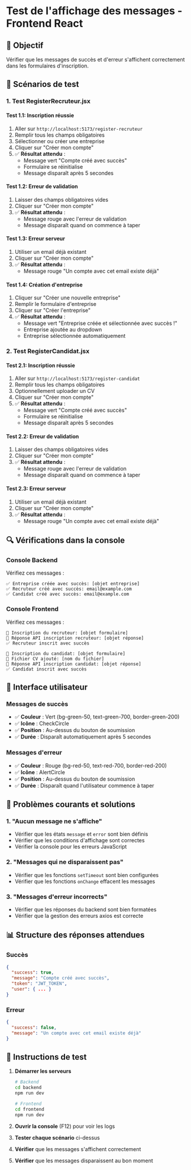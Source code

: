 # Test de l'affichage des messages - Frontend React

## 🎯 Objectif
Vérifier que les messages de succès et d'erreur s'affichent correctement dans les formulaires d'inscription.

## 🧪 Scénarios de test

### 1. Test RegisterRecruteur.jsx

#### Test 1.1: Inscription réussie
1. Aller sur `http://localhost:5173/register-recruteur`
2. Remplir tous les champs obligatoires
3. Sélectionner ou créer une entreprise
4. Cliquer sur "Créer mon compte"
5. ✅ **Résultat attendu** : 
   - Message vert "Compte créé avec succès"
   - Formulaire se réinitialise
   - Message disparaît après 5 secondes

#### Test 1.2: Erreur de validation
1. Laisser des champs obligatoires vides
2. Cliquer sur "Créer mon compte"
3. ✅ **Résultat attendu** : 
   - Message rouge avec l'erreur de validation
   - Message disparaît quand on commence à taper

#### Test 1.3: Erreur serveur
1. Utiliser un email déjà existant
2. Cliquer sur "Créer mon compte"
3. ✅ **Résultat attendu** : 
   - Message rouge "Un compte avec cet email existe déjà"

#### Test 1.4: Création d'entreprise
1. Cliquer sur "Créer une nouvelle entreprise"
2. Remplir le formulaire d'entreprise
3. Cliquer sur "Créer l'entreprise"
4. ✅ **Résultat attendu** : 
   - Message vert "Entreprise créée et sélectionnée avec succès !"
   - Entreprise ajoutée au dropdown
   - Entreprise sélectionnée automatiquement

### 2. Test RegisterCandidat.jsx

#### Test 2.1: Inscription réussie
1. Aller sur `http://localhost:5173/register-candidat`
2. Remplir tous les champs obligatoires
3. Optionnellement uploader un CV
4. Cliquer sur "Créer mon compte"
5. ✅ **Résultat attendu** : 
   - Message vert "Compte créé avec succès"
   - Formulaire se réinitialise
   - Message disparaît après 5 secondes

#### Test 2.2: Erreur de validation
1. Laisser des champs obligatoires vides
2. Cliquer sur "Créer mon compte"
3. ✅ **Résultat attendu** : 
   - Message rouge avec l'erreur de validation
   - Message disparaît quand on commence à taper

#### Test 2.3: Erreur serveur
1. Utiliser un email déjà existant
2. Cliquer sur "Créer mon compte"
3. ✅ **Résultat attendu** : 
   - Message rouge "Un compte avec cet email existe déjà"

## 🔍 Vérifications dans la console

### Console Backend
Vérifiez ces messages :
```
✅ Entreprise créée avec succès: [objet entreprise]
✅ Recruteur créé avec succès: email@example.com
✅ Candidat créé avec succès: email@example.com
```

### Console Frontend
Vérifiez ces messages :
```
🔄 Inscription du recruteur: [objet formulaire]
📡 Réponse API inscription recruteur: [objet réponse]
✅ Recruteur inscrit avec succès

🔄 Inscription du candidat: [objet formulaire]
📎 Fichier CV ajouté: [nom du fichier]
📡 Réponse API inscription candidat: [objet réponse]
✅ Candidat inscrit avec succès
```

## 🎨 Interface utilisateur

### Messages de succès
- ✅ **Couleur** : Vert (bg-green-50, text-green-700, border-green-200)
- ✅ **Icône** : CheckCircle
- ✅ **Position** : Au-dessus du bouton de soumission
- ✅ **Durée** : Disparaît automatiquement après 5 secondes

### Messages d'erreur
- ✅ **Couleur** : Rouge (bg-red-50, text-red-700, border-red-200)
- ✅ **Icône** : AlertCircle
- ✅ **Position** : Au-dessus du bouton de soumission
- ✅ **Durée** : Disparaît quand l'utilisateur commence à taper

## 🐛 Problèmes courants et solutions

### 1. "Aucun message ne s'affiche"
- Vérifier que les états `message` et `error` sont bien définis
- Vérifier que les conditions d'affichage sont correctes
- Vérifier la console pour les erreurs JavaScript

### 2. "Messages qui ne disparaissent pas"
- Vérifier que les fonctions `setTimeout` sont bien configurées
- Vérifier que les fonctions `onChange` effacent les messages

### 3. "Messages d'erreur incorrects"
- Vérifier que les réponses du backend sont bien formatées
- Vérifier que la gestion des erreurs axios est correcte

## 📊 Structure des réponses attendues

### Succès
```json
{
  "success": true,
  "message": "Compte créé avec succès",
  "token": "JWT_TOKEN",
  "user": { ... }
}
```

### Erreur
```json
{
  "success": false,
  "message": "Un compte avec cet email existe déjà"
}
```

## 🚀 Instructions de test

1. **Démarrer les serveurs**
   ```bash
   # Backend
   cd backend
   npm run dev
   
   # Frontend
   cd frontend
   npm run dev
   ```

2. **Ouvrir la console** (F12) pour voir les logs

3. **Tester chaque scénario** ci-dessus

4. **Vérifier** que les messages s'affichent correctement

5. **Vérifier** que les messages disparaissent au bon moment

